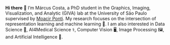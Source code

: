 **Hi there** 👋 I’m Márcus Costa, a PhD student in the Graphics, Imaging, Visualization, and Analytic (GIVA) lab  at the University of São Paulo supervised by [Moacir Ponti](https://sites.google.com/site/moacirponti/). My research focuses on the intersection of representation learning and machine learning 🤖.  I am also interested in Data Science 🎲, AI4Medical Science ⚕️, Computer Vision 🖥️, Image Processing 🖼️, and Artificial Intelligence 🧠.
